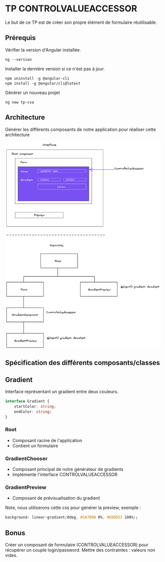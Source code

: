 # TP CONTROLVALUEACCESSOR

Le but de ce TP est de créer son propre élément de formulaire réutilisable.

## Prérequis

Vérifier la version d'Angular installée.

```
ng --version
```

Installer la dernière version si ce n'est pas à jour.

```
npm uninstall -g @angular-cli
npm install -g @angular/cli@latest
```

Générer un nouveau projet

```
ng new tp-cva
```

## Architecture

Générer les différents composants de notre application pour réaliser cette architecture

![cva](cva.png)

## Spécification des différents composants/classes

## Gradient

Interface représentant un gradient entre deux couleurs.

```ts
interface Gradient {
    startColor: string;
    endColor: string;
}
```

### Root 

* Composant racine de l'application
* Contient un formulaire

### GradientChooser

* Composant principal de notre générateur de gradients
* Implémente l'interface CONTROLVALUEACCESSOR

### GradientPreview

* Composant de prévisualisation du gradient

Note, nous utiliserons cette css pour générer la preview, exemple :

```css
background: linear-gradient(0deg, #2A7B9B 0%, #EDDD53 100%);
```

## Bonus

Créer un composant de formulaire (CONTROLVALUEACCESSOR) pour récupérer un couple login/password. Mettre des contraintes : valeurs non vides.